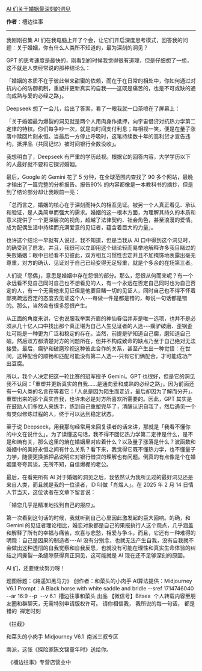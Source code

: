 

[AI 们关于婚姻最深刻的洞见](https://mp.weixin.qq.com/s/gl169sau74W-xeVqcBUXEg)

**作者**：槽边往事

---

我刚刚召集 AI 们在我电脑上开了个会，让它们开启深度思考模式，回答我的问题：关于婚姻，你有什么人类所不知道的，最为深刻的洞见？

GPT 的思考速度是最快的，刚看到的时候我觉得很有道理，但是仔细想了一想，这不就是人类经常说的那种结论么：

「婚姻的本质不在于彼此带来甜蜜的依赖，而在于在日常的相处中，你如何通过对抗内心的防御机制，重塑并更新真实的自我——这既是痛苦的，也是不可或缺的通向成熟与爱的必经之路」。


Deepseek 想了一会儿，给出了答案，看了一眼我就一口茶喷在了屏幕上：

「关于婚姻最为爆裂的洞见就是两个人用肉身作抵押，向宇宙借贷对抗热力学第二定律的特权。你们每争吵一次，就是向时间支付利息；每相视一笑，便是在量子涨落中赎回片刻永恒。当最后一方停止呼吸时，这笔持续数十年的高利贷才宣告违约，抵押品（共同记忆）被时间银行全数没收」。


我想明白了，Deepseek 有严重的学历歧视。根据它的回答内容，大学学历以下的人最好就不要和它探讨婚姻。

最后，Google 的 Gemini 花了 5 分钟，在全球范围内查找了 90 多个网站，最晚才输出了一篇完整的分析报告。报告90% 的内容都像是一本教科书的摘抄，但是到了结论部分却让我眼前一亮：


「总而言之，婚姻的核心在于深刻而持久的相互见证。被另一个人真正看见、承认和验证，是人类简单而强大的需求。婚姻的这一根本方面，为理解其持久的本质和意义提供了一个更深层次的视角，超越了法律契约、社会角色，甚至浪漫的爱情。成为配偶生活中持续而充满爱意的见证者，蕴含着巨大的力量」。


也许这个结论一早就有人说过，我不知道，但是当我从 AI 口中得到这个洞见时，的确受到了启发。并且，我很可以立即用这个结论轻而易举地解释许多我目睹过的失败婚姻：眼中已经看不见彼此，双方相互习惯性否定并且不加掩饰地表露出毫无尊重，对方的确认、见证对于自己已经变得无足轻重，就是个多余的在场第三者。

人们说「怨偶」，意思是婚姻中存在怨恨的部分。那么，怨恨从何而来呢？有一个永远看不见自己同时自己也不想看见的人，有一个永远在否定自己同时也为自己否定的人，有一个无需他来见证但是他要目睹一切的见证人，同时自己也不得不怀着鄙夷疏远否定的态度去见证这个人---每做一件是都是错的，每说一句话都是错的。那么，当然会有很多怨恨产生。

从正面的角度来讲，它也说服我举案齐眉的神仙眷侣并非是唯一选项，也并不是必须从几十亿人口中找出那个真正堪为自己人生见证者的人选---瘸驴破磨、歪锅歪灶可能是一种更为广泛和稳定的存在。当然，前提是驴知道自己瘸，磨知道自己破。然后双方都清楚对方的问题所在，但并不构成致命的缺点乃至于自己绝对无法接受。最后，瘸驴和破磨珍视这种彼此合作的关系，甚至产生出一种觉悟：在世间，这种配合的顺畅和匹配可能没有第二人选---只有它们俩配合，才可能成功产出豆腐。

所以，我个人决定把这一轮比赛的冠军授予 Gemini。GPT 也很好，但是它的洞见我不认同：「重塑并更新真实的自我......是通向爱和成熟的必经之路」。因为前面还有一句人类的名言在等着它：「人总是因为陌生而走近，最后却因为了解而分开」。重塑出来的那个真实自我，也许未必是对方所喜欢所需要的。因此，GPT 其实是在鼓励人们多找人来练手，练到自己重塑完毕了，清醒认识自我了，然后遇见一个有类似修炼过程的人，终于可以达到稳定状态。


至于说 Deepseek，用我那句经常用来回复读者的话来讲，那就是「我看不懂你的中文在说什么」。为了读懂这句话，我不得不回忆热力学第二定律是什么，是不是和熵有关，那么这里的熵在婚姻里对应着什么？以及量子涨落是什么？波函数和婚姻中的美好永恒之间有什么关系？看下来，我觉得它既不懂热力学，也不懂量子力学，随便更换抵押品说明它对银行借贷的理解也有问题。倒真的有点像是个在婚姻里夸夸其谈，无所不知，自信爆棚的老公。

最后，在看完所有 AI 对于婚姻的洞见之后，我依然认为我所见过的最好洞见还是来自人类，而且就是我的一位读者，ID 叫做「肖煜人」。在 2025 年 2 月 14 日情人节当天，这位读者在文章下留言说：

「婚恋几乎是精准地找到自己的报应」。

第一次看到这句话的时候，我就听到自己心里因此激发起的巨大回响。的确，和 Gemini 的见证者理论相比，婚恋对象都是自己的果报执行人这个观点，几乎涵盖和解释了所有的幸福与痛苦，欢喜与悲愁，相爱与争斗。而且，它还有一种难得的明观：自己是因果的制造者---AI 没有分别念，也就无法产生自我，没有自我就不会做出这种透彻的自我觉察和自我反思，也就没有可能在理性和真实生命体验的纠结之间撕裂一条缝隙获得真正洞见，这可能就是 AI 现在还不足够深刻的原因。

AI 们，还要继续努力呀！




题图标题：《路遥知黑马力》
创作者：和菜头的小肉手
AI算法提供：Midjourney V6.1
Prompt：A Black horse with white saddle and bridle --sref 1714746040 --ar 16:9 --p  --v 6.1
 槽边往事和菜头 出品
【微信号】Bitsea 
个人转载内容至朋友圈和群聊天，无需特别申请版权许可。
请你相信我，
我所说的每一句话，
都是错的
 禅定时刻

《拦截》

和菜头的小肉手
Midjourney V6.1
 南派三叔专区

南派，这张《探险家陈文锦童年时》送给你。

 《槽边往事》专营店营业中